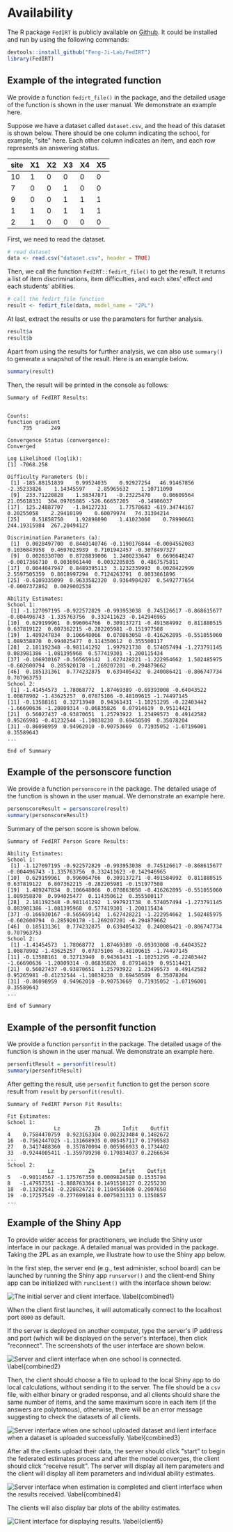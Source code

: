 
# Availability

The R package ``FedIRT`` is publicly available on [Github](https://github.com/Feng-Ji-Lab/FedIRT). It could be installed and run by using the following commands:

``` r
devtools::install_github("Feng-Ji-Lab/FedIRT")
library(FedIRT)
```

## Example of the integrated function

We provide a function `fedirt_file()` in the package, and the detailed usage of the function is shown in the user manual. We demonstrate an example here. 

Suppose we have a dataset called `dataset.csv`, and the head of this dataset is shown below. There should be one column indicating the school, for example, "site" here. Each other column indicates an item, and each row represents an answering status. 

| site | X1 | X2 | X3 | X4 | X5 |
|------|----|----|----|----|----|
| 10   | 1  | 0  | 0  | 0  | 0  |
| 7    | 0  | 0  | 1  | 0  | 0  |
| 9    | 0  | 0  | 1  | 1  | 1  |
| 1    | 1  | 0  | 1  | 1  | 1  |
| 2    | 1  | 0  | 0  | 0  | 0  |

First, we need to read the dataset.

``` r
# read dataset
data <- read.csv("dataset.csv", header = TRUE)
```

Then, we call the function `FedIRT::fedirt_file()` to get the result. It returns a list of item discriminations, item difficulties, and each sites' effect and each students' abilities. 

``` r
# call the fedirt_file function 
result <- fedirt_file(data, model_name = "2PL")
```

At last, extract the results or use the parameters for further analysis. 

``` r
result$a
result$b
```

Apart from using the results for further analysis, we can also use `summary()` to generate a snapshot of the result. Here is an example below. 

``` r
summary(result)
```

Then, the result will be printed in the console as follows:

```
Summary of FedIRT Results:


Counts:
function gradient 
     735      249 

Convergence Status (convergence):
Converged

Log Likelihood (loglik):
[1] -7068.258

Difficulty Parameters (b):
 [1] -185.88151839    0.99524035    0.92927254   46.91467856   -2.35233826    1.14345597    2.85965632    1.10711090
 [9]  233.71220828    1.38347871   -0.23225470    0.06609564   21.05618331  304.09705885 -526.66657205   -0.14986037
[17]  125.24887707   -1.84127231    1.77578683 -619.34744167    0.20255058    2.29410199    0.60079974   74.31304214
[25]    0.51858750    1.92898090    1.41023060    0.78990661  244.19315984  267.20494127

Discrimination Parameters (a):
 [1]  0.0028497700  0.8440140746 -0.1190176844 -0.0004562083  0.1036843958  0.4697023939  0.7101942457 -0.3078497327
 [9]  0.0028330700  0.8728839006  1.2400233647  0.6696648247 -0.0017366710  0.0036961440  0.0032205035  0.4867575811
[17]  0.0044047947  0.8489395113  3.1232339993  0.0020422999  2.5597505359  0.8018997294  0.7124263791  0.0033861896
[25] -0.6109335099  0.9633582320  0.9364984207  0.5492777654 -0.0007372862  0.0029002538

Ability Estimates:
School 1:
 [1] -1.127097195 -0.922572829 -0.993953038  0.745126617 -0.868615677 -0.004496743 -1.335763756  0.332411623 -0.142946965
[10]  0.629199961  0.996064766  0.309137271 -0.491584992  0.811880515  0.637819122  0.807362215 -0.282205981 -0.151977508
[19]  1.489247834  0.106648066  0.070863058 -0.416262895 -0.551055060  1.089358870  0.994025477  0.114350612  0.355500117
[28]  2.181192348 -0.981141292  1.997921738  0.574057494 -1.273791145  0.083981386 -1.081395968  0.577419301 -1.200115434
[37] -0.166930167 -0.565659142  1.627428221 -1.222954662  1.502485975 -0.602600794  0.285920178 -1.269207201 -0.294879662
[46]  0.185131361  0.774232875  0.639405432  0.240086421 -0.806747734  0.707963753
School 2:
 [1] -1.41454573  1.78068772  1.87469389 -0.69393008 -0.64043522  1.00878902 -1.43625257  0.07875106 -0.48109615 -1.74497145
[11] -0.13588161  0.32713940  0.94361431 -1.10251295 -0.22403442 -1.66690636 -1.20809314 -0.06835826  0.07914619  0.95114421
[21]  0.56027437 -0.93870651  1.25793922  1.23499573  0.49142582  0.95265981 -0.41232544 -1.10838230  0.69450509  0.35078204
[31] -0.86098959  0.94962010 -0.90753669  0.71935052 -1.07196001  0.35589643
...

End of Summary
```

## Example of the personscore function

We provide a function `personscore` in the package. The detailed usage of the function is shown in the user manual. We demonstrate an example here.

``` R
personscoreResult = personscore(result)
summary(personscoreResult)
```

Summary of the person score is shown below.

```
Summary of FedIRT Person Score Results:

Ability Estimates:
School 1:
 [1] -1.127097195 -0.922572829 -0.993953038  0.745126617 -0.868615677 -0.004496743 -1.335763756  0.332411623 -0.142946965
[10]  0.629199961  0.996064766  0.309137271 -0.491584992  0.811880515  0.637819122  0.807362215 -0.282205981 -0.151977508
[19]  1.489247834  0.106648066  0.070863058 -0.416262895 -0.551055060  1.089358870  0.994025477  0.114350612  0.355500117
[28]  2.181192348 -0.981141292  1.997921738  0.574057494 -1.273791145  0.083981386 -1.081395968  0.577419301 -1.200115434
[37] -0.166930167 -0.565659142  1.627428221 -1.222954662  1.502485975 -0.602600794  0.285920178 -1.269207201 -0.294879662
[46]  0.185131361  0.774232875  0.639405432  0.240086421 -0.806747734  0.707963753
School 2:
 [1] -1.41454573  1.78068772  1.87469389 -0.69393008 -0.64043522  1.00878902 -1.43625257  0.07875106 -0.48109615 -1.74497145
[11] -0.13588161  0.32713940  0.94361431 -1.10251295 -0.22403442 -1.66690636 -1.20809314 -0.06835826  0.07914619  0.95114421
[21]  0.56027437 -0.93870651  1.25793922  1.23499573  0.49142582  0.95265981 -0.41232544 -1.10838230  0.69450509  0.35078204
[31] -0.86098959  0.94962010 -0.90753669  0.71935052 -1.07196001  0.35589643
...

End of Summary
```

## Example of the personfit function

We provide a function `personfit` in the package. The detailed usage of the function is shown in the user manual. We demonstrate an example here.

``` R
personfitResult = personfit(result)
summary(personfitResult)
```

After getting the result, use `personfit` function to get the person score result from `result` by `personfit(result)`.

```
Summary of FedIRT Person Fit Results:

Fit Estimates:
School 1:
               Lz           Zh       Infit    Outfit
4    0.7584470759  0.923163304 0.002323484 0.1482672
16  -0.7562447025 -1.131668935 0.005457117 0.1799583
27   0.3417488360  0.357870094 0.005966933 0.1734402
33  -0.9244005411 -1.359789298 0.179834037 0.2266634
...
School 2:
             Lz           Zh        Infit    Outfit
5   -0.90114567 -1.175767350 0.0009824580 0.1535794
8   -1.47957351 -1.888763364 0.1491518127 0.2255230
18  -0.13292541 -0.228824721 0.1104556086 0.2007658
19  -0.17257549 -0.277699184 0.0075031313 0.1350857
...
```

## Example of the Shiny App

To provide wider access for practitioners, we include the Shiny user interface in our package. A detailed manual was provided in the package. Taking the 2PL as an example, we illustrate how to use the Shiny app below.

In the first step, the server end (e.g., test administer, school board) can be launched by running the Shiny app `runserver()` and the client-end Shiny app can be initialized with `runclient()` with the interface shown below:

![The initial server and client interface. \label{combined1}](paper/combined1.png)

When the client first launches, it will automatically connect to the localhost port `8000` as default. 

If the server is deployed on another computer, type the server's IP address and port (which will be displayed on the server's interface), then click "reconnect". The screenshots of the user interface are shown below. 

![Server and client interface when one school is connected. \label{combined2}](paper/combined2.png)

Then, the client should choose a file to upload to the local Shiny app to do local calculations, without sending it to the server. The file should be a `csv` file, with either binary or graded response, and all clients should share the same number of items, and the same maximum score in each item (if the answers are polytomous), otherwise, there will be an error message suggesting to check the datasets of all clients.

![Server interface when one school uploaded dataset and lient interface when a dataset is uploaded successfully. \label{combined3}](paper/combined3.png)

After all the clients upload their data, the server should click "start" to begin the federated estimates process and after the model converges, the client should click "receive result". The server will display all item parameters and the client will display all item parameters and individual ability estimates. 

![Server interface when estimation is completed and client interface when the results received. \label{combined4}](paper/combined4.png)

The clients will also display bar plots of the ability estimates. 

![Client interface for displaying results. \label{client5}](paper/client5.png)

